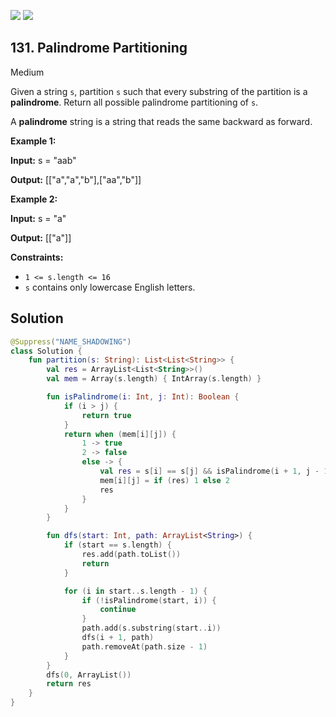 [![](https://img.shields.io/github/stars/javadev/LeetCode-in-Kotlin?label=Stars&style=flat-square)](https://github.com/javadev/LeetCode-in-Kotlin)
[![](https://img.shields.io/github/forks/javadev/LeetCode-in-Kotlin?label=Fork%20me%20on%20GitHub%20&style=flat-square)](https://github.com/javadev/LeetCode-in-Kotlin/fork)

## 131\. Palindrome Partitioning

Medium

Given a string `s`, partition `s` such that every substring of the partition is a **palindrome**. Return all possible palindrome partitioning of `s`.

A **palindrome** string is a string that reads the same backward as forward.

**Example 1:**

**Input:** s = "aab"

**Output:** [["a","a","b"],["aa","b"]]

**Example 2:**

**Input:** s = "a"

**Output:** [["a"]]

**Constraints:**

*   `1 <= s.length <= 16`
*   `s` contains only lowercase English letters.

## Solution

```kotlin
@Suppress("NAME_SHADOWING")
class Solution {
    fun partition(s: String): List<List<String>> {
        val res = ArrayList<List<String>>()
        val mem = Array(s.length) { IntArray(s.length) }

        fun isPalindrome(i: Int, j: Int): Boolean {
            if (i > j) {
                return true
            }
            return when (mem[i][j]) {
                1 -> true
                2 -> false
                else -> {
                    val res = s[i] == s[j] && isPalindrome(i + 1, j - 1)
                    mem[i][j] = if (res) 1 else 2
                    res
                }
            }
        }

        fun dfs(start: Int, path: ArrayList<String>) {
            if (start == s.length) {
                res.add(path.toList())
                return
            }

            for (i in start..s.length - 1) {
                if (!isPalindrome(start, i)) {
                    continue
                }
                path.add(s.substring(start..i))
                dfs(i + 1, path)
                path.removeAt(path.size - 1)
            }
        }
        dfs(0, ArrayList())
        return res
    }
}
```